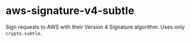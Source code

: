 # aws-signature-v4-subtle
Sign requests to AWS with their Version 4 Signature algorithm. Uses only `crypto.subtle`.
